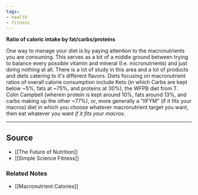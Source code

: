 ```yaml
---
tags:
- health
- fitness
---
```

**Ratio of caloric intake by fat/carbs/proteins**

One way to manage your diet is by paying attention to the macronutrients you are consuming. This serves as a bit of a middle ground between trying to balance every possible vitamin and mineral (I.e. micronutrients) and just doing nothing at all. There is a lot of study in this area and a lot of products and diets catering to it's different flavors. Diets focusing on macronutrient ratios of overall calorie consumption include Keto (in which Carbs are kept below ~5%, fats at ~75%, and proteins at 30%), the WFPB diet from T. Colin Campbell (wherein protein is kept around 10%, fats around 13%, and carbs making up the other ~77%), or, more generally a "IIFYM" (if it fits your macros) diet in which you choose whatever macronutrient target you want, then eat whatever you want *if it fits your macros*.

---

## Source
- [[The Future of Nutrition]]
- [[Simple Science Fitness]]

### Related Notes
- [[Macronutrient Calories]]